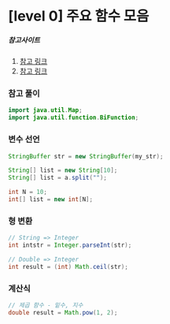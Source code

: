 # [level 0] 주요 함수 모음

##### 참고사이트
1. [참고 링크](https://www.appletong.com/entry/) 
2. [참고 링크](https://mozi.tistory.com/502) 


### 참고 풀이
```java
import java.util.Map;
import java.util.function.BiFunction;
```


### 변수 선언
```java
StringBuffer str = new StringBuffer(my_str);

String[] list = new String[10];
String[] list = a.split("");

int N = 10;
int[] list = new int[N];
```


### 형 변환
```java
// String => Integer
int intstr = Integer.parseInt(str);

// Double => Integer
int result = (int) Math.ceil(str);
```


### 계산식
```java
// 제곱 함수 - 밑수, 지수
double result = Math.pow(1, 2);
```